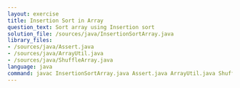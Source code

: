 ```yaml
---
layout: exercise
title: Insertion Sort in Array
question_text: Sort array using Insertion sort
solution_file: /sources/java/InsertionSortArray.java
library_files:
- /sources/java/Assert.java
- /sources/java/ArrayUtil.java
- /sources/java/ShuffleArray.java
language: java
command: javac InsertionSortArray.java Assert.java ArrayUtil.java ShuffleArray.java && java InsertionSortArray
---
```

